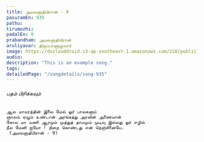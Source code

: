 ```yaml
---
title: அமலனாதிபிரான் - 9
pasuramEn: 935
pathu: 
tirumozhi: 
padalEn: 9
prabandham: அமலனாதிபிரான்
aruliyavar: திருப்பாணாழ்வார்
image: https://dsclouddroid.s3-ap-southeast-1.amazonaws.com/218/public_10291fa366450a13386ed314d16331d43077.jpg
audio: 
description: "This is an example song."
tags: 
detailedPage: "/songdetails/song-935"
---
```



###### பதம் பிரிக்கவும்


	ஆல மாமரத்தின் இலை மேல் ஓர் பாலகனாய்
	ஞாலம் ஏழும் உண்டான் அரங்கத்து அரவின் அணையான்
	கோல மா மணி ஆரமும் முத்துத் தாமமும் முடிவு இல்லது ஓர் எழில்
	நீல மேனி ஐயோ ! நிறை கொண்டது என் நெஞ்சினையே.
	 (அமலனாதிபிரான் - 9)
	